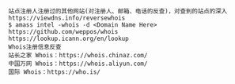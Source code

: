 	站点注册人注册过的其他网站(对注册人、邮箱、电话的反查)，对查到的站点的深入
	https://viewdns.info/reversewhois
	$ amass intel -whois -d <Domain Name Here>
	https://github.com/weppos/whois  
	https://lookup.icann.org/en/lookup
	Whois注册信息反查
	站长之家 Whois：https://whois.chinaz.com/
	中国万网 Whois：https://whois.aliyun.com/
	国际 Whois：https://who.is/